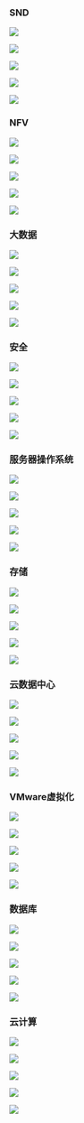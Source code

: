 ### SND

![](images/SDN-1.png)

![](images/SDN-2.png)

![](images/SDN-3.png)

![](images/SDN-4.png)

![](images/SDN-5.png)

### NFV

![](images/NFV-1.png)

![](images/NFV-2.png)

![](images/NFV-3.png)

![](images/NFV-4.png)

![](images/NFV-5.png)

### 大数据

![](images/大数据-1.png)

![](images/大数据-2.png)

![](images/大数据-3.png)

![](images/大数据-4.png)

![](images/大数据-5.png)

### 安全

![](images/安全-1.png)

![](images/安全-2.png)

![](images/信息安全-1.png)

![](images/信息安全-2.png)

![](images/信息安全-3.png)

### 服务器操作系统

![](images/服务器-1.png)

![](images/服务器-2.png)

![](images/服务器-3.png)

![](images/服务器-4.png)

![](images/服务器-5.png)

### 存储

![](images/存储1.png)

![](images/存储2.png)

![](images/存储X.png)

![](images/存储4.png)

![](images/存储5.png)

### 云数据中心

![](images/云数据中心1.png)

![](images/云数据中心2.png)

![](images/云数据中心3.png)

![](images/云数据中心4.png)

![](images/云数据中心5.png)

### VMware虚拟化

![](images/虚拟化1.png)

![](images/虚拟化2.png)

![](images/虚拟化3.png)

![](images/虚拟化4.png)

![](images/虚拟化5.png)

### 数据库

![](images/数据库1.png)

![](images/数据库2.png)

![](images/数据库3.png)

![](images/数据库4.png)

![](images/数据库5.png)

### 云计算

![](images/云计算1.png)

![](images/云计算2.png)

![](images/云计算3.png)

![](images/云计算4.png)

![](images/云计算5.png)